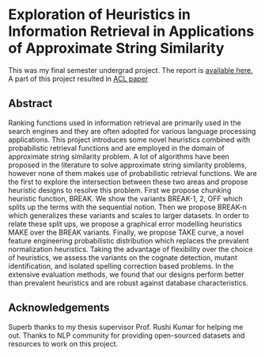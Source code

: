 # Exploration of Heuristics in Information Retrieval in Applications of Approximate String Similarity

This was my final semester undergrad project. The report is [available here.](https://github.com/pranav-ust/ir-heuristics/blob/master/main.pdf) A part of this project resulted in [ACL paper](https://arxiv.org/abs/1811.08129)

## Abstract

Ranking functions used in information retrieval are primarily used in the search engines and they are often adopted for various language processing applications.
This project introduces some novel heuristics combined with probabilistic retrieval functions and are employed in the domain of approximate string similarity problem.
A lot of algorithms have been proposed in the literature to solve approximate string similarity problems, however none of them makes use of probabilistic retrieval functions.
We are the first to explore the intersection between these two areas and propose heuristic designs to resolve this problem.
First we propose chunking heuristic function, BREAK. 
We show the variants BREAK-1, 2, OFF which splits up the terms with the sequential notion.
Then we propose BREAK-n which generalizes these variants and scales to larger datasets.
In order to relate these split ups, we propose a graphical error modelling heuristics MAKE over the BREAK variants.
Finally, we propose TAKE curve, a novel feature engineering probabilistic distribution which replaces the prevalent normalization heuristics.
Taking the advantage of flexibility over the choice of heuristics, we assess the variants on the cognate detection, mutant identification, and isolated spelling correction based problems.
In the extensive evaluation methods, we found that our designs perform better than prevalent heuristics and are robust against database characteristics.

## Acknowledgements

Superb thanks to my thesis supervisor Prof. Rushi Kumar for helping me out. Thanks to NLP community for providing open-sourced datasets and resources to work on this project.
